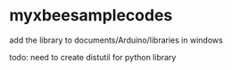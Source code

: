 # myxbeesamplecodes
<p>add the library to documents/Arduino/libraries in windows</p>
<p>todo: need to create distutil for python library</p>
